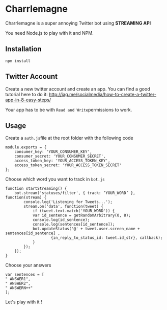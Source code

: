 Charrlemagne
==============================================

Charrlemagne is a super annoying Twitter bot using **STREAMING API**

You need Node.js to play with it and NPM.

## Installation

	npm install
	
## Twitter Account

Create a new twitter account and create an app. You can find a good tutorial here to do it: http://iag.me/socialmedia/how-to-create-a-twitter-app-in-8-easy-steps/

Your app has to be with `Read and Write`permissions to work.

## Usage

Create a `auth.js`file at the root folder with the following code
	
	module.exports = {
  		consumer_key: 'YOUR_CONSUMER_KEY',
  		consumer_secret: 'YOUR_CONSUMER_SECRET',
  		access_token_key: 'YOUR_ACCESS_TOKEN_KEY',
  		access_token_secret: 'YOUR_ACCESS_TOKEN_SECRET'
	};
	
Choose which word you want to track in `bot.js`

	function startStreaming() {
    	bot.stream('statuses/filter', { track: ‘YOUR_WORD’ }, function(stream) {
        	console.log('Listening for Tweets...');
        	stream.on('data', function(tweet) {
            	if (tweet.text.match('YOUR_WORD')) {
              	var id_sentence = getRandomArbitrary(0, 8);
              	console.log(id_sentence);
              	console.log(sentences[id_sentence]);
              	bot.updateStatus('@' + tweet.user.screen_name + sentences[id_sentence] ,
                	    {in_reply_to_status_id: tweet.id_str}, callback);
            	}
        	});
    	});	
	}
	
Choose your answers

	var sentences = [
  	" ANSWER1", 
  	" ANSWER2", 
  	" ANSWERN++"
  	];

Let's play with it !